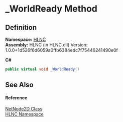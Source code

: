 # _WorldReady Method




## Definition
**Namespace:** <a href="N_HLNC">HLNC</a>  
**Assembly:** HLNC (in HLNC.dll) Version: 1.0.0+1d526f6d6059a0ffb6384edc7f75446241490e0f

**C#**
``` C#
public virtual void _WorldReady()
```



## See Also


#### Reference
<a href="T_HLNC_NetNode2D">NetNode2D Class</a>  
<a href="N_HLNC">HLNC Namespace</a>  
